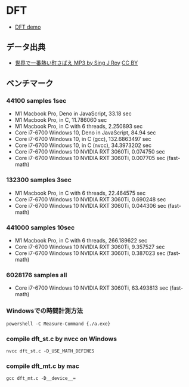 # DFT

- [DFT demo](https://code4fukui.github.io/DFT/)

## データ出典

- [世界で一番熱い町さばえ MP3 by Sing J Roy](https://www.city.sabae.fukui.jp/about_city/opendata/data_list/sekai-de-ichiban.html) [CC BY](https://creativecommons.org/licenses/by/4.0/deed.ja)

## ベンチマーク

### 44100 samples 1sec

- M1 Macbook Pro, Deno in JavaScript, 33.18 sec
- M1 Macbook Pro, in C, 11.786060 sec
- M1 Macbook Pro, in C with 6 threads, 2.250893 sec
- Core i7-6700 Windows 10, Deno in JavaScript, 84.94 sec
- Core i7-6700 Windows 10, in C (gcc), 132.6863497 sec
- Core i7-6700 Windows 10, in C (nvcc), 34.3973202 sec
- Core i7-6700 Windows 10 NVIDIA RXT 3060Ti, 0.074750 sec
- Core i7-6700 Windows 10 NVIDIA RXT 3060Ti, 0.007705 sec (fast-math)

### 132300 samples 3sec

- M1 Macbook Pro, in C with 6 threads, 22.464575 sec
- Core i7-6700 Windows 10 NVIDIA RXT 3060Ti, 0.690248 sec
- Core i7-6700 Windows 10 NVIDIA RXT 3060Ti, 0.044306 sec (fast-math)

### 441000 samples 10sec

- M1 Macbook Pro, in C with 6 threads, 266.189622 sec
- Core i7-6700 Windows 10 NVIDIA RXT 3060Ti, 9.357527 sec
- Core i7-6700 Windows 10 NVIDIA RXT 3060Ti, 0.387023 sec (fast-math)

### 6028176 samples all

- Core i7-6700 Windows 10 NVIDIA RXT 3060Ti, 63.493813 sec (fast-math)

### Windowsでの時間計測方法

```
powershell -C Measure-Command {./a.exe}
```

### compile dft_st.c by nvcc on Windows

```
nvcc dft_st.c -D_USE_MATH_DEFINES
```

### compile dft_mt.c by mac

```
gcc dft_mt.c -D__device__=
```
